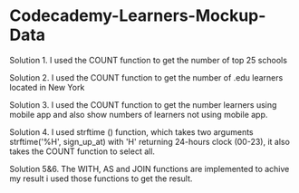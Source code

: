 # Codecademy-Learners-Mockup-Data

Solution 1. I used the COUNT function to get the number of top 25 schools

Solution 2. I used the COUNT function to get the number of .edu learners located in New York

Solution 3. I used the COUNT function to get the number learners using mobile app and also show numbers of learners not using mobile app.

Solution 4. I used strftime () function, which takes two arguments strftime('%H', sign_up_at) with 'H' returning 24-hours clock (00-23), it also takes the COUNT function to select all.


Solution 5&6. The WITH, AS and JOIN functions are implemented to achive my result i used those functions to get the result.




